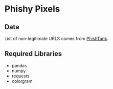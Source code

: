 # Phishy Pixels

## Data
List of non-legitimate URLS comes from [PhishTank](https://phishtank.org/developer_info.php). 

## Required Libraries
- pandas
- numpy
- requests
- colorgram
